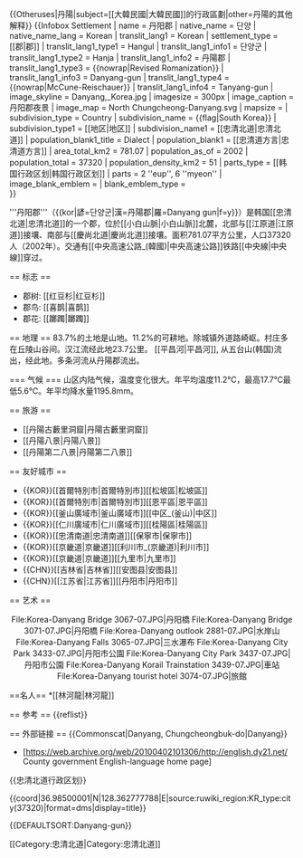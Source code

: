 {{Otheruses|丹陽|subject=[[大韓民國|大韓民國]]的行政區劃|other=丹陽的其他解释}}
{{Infobox Settlement
| name                    = 丹阳郡
| native_name             = 단양
| native_name_lang        = Korean
| translit_lang1          = Korean 
| settlement_type         = [[郡|郡]]
| translit_lang1_type1    = Hangul
| translit_lang1_info1    = 단양군
| translit_lang1_type2    = Hanja
| translit_lang1_info2    = 丹陽郡
| translit_lang1_type3    = {{nowrap|Revised Romanization}}
| translit_lang1_info3    = Danyang-gun
| translit_lang1_type4    = {{nowrap|McCune-Reischauer}}
| translit_lang1_info4    = Tanyang-gun
| image_skyline           = Danyang,_Korea.jpg
| imagesize               = 300px
| image_caption           = 丹阳郡夜景
| image_map               = North Chungcheong-Danyang.svg
| mapsize                 = 
| subdivision_type        = Country
| subdivision_name        = {{flag|South Korea}}
| subdivision_type1       = [[地区|地区]]
| subdivision_name1       = [[忠清北道|忠清北道]]
| population_blank1_title = Dialect
| population_blank1       = [[忠清道方言|忠清道方言]]
| area_total_km2          = 781.07
| population_as_of        = 2002
| population_total        = 37320
| population_density_km2  = 51
| parts_type              = [[韩国行政区划|韩国行政区划]]
| parts                   = 2 ''eup'', 6 ''myeon''
| image_blank_emblem      = 
| blank_emblem_type       =  
}}

'''丹阳郡'''（{{kor|諺=단양군|漢=丹陽郡|羅=Danyang gun|f=y}}）是韩国[[忠清北道|忠清北道]]的一个郡，位於[[小白山脈|小白山脈]]北麓，北部与[[江原道|江原道]]接壤、南部与[[慶尚北道|慶尚北道]]接壤。面积781.07平方公里，人口37320人（2002年）。交通有[[中央高速公路_(韓國)|中央高速公路]]铁路[[中央線|中央線]]穿过。

== 标志 ==
* 郡树: [[红豆杉|红豆杉]]
* 郡鸟: [[喜鹊|喜鹊]]
* 郡花: [[躑躅|躑躅]]

== 地理 ==
83.7%的土地是山地。11.2%的可耕地。除城镇外道路崎岖。村庄多在丘陵山谷间。汉江流经此地23.7公里。 [[平昌河|平昌河]], 从五台山(韩国)流出，经此地。多条河流从丹陽郡流出。 

=== 气候 ===
山区内陆气候，温度变化很大。年平均温度11.2℃，最高17.7℃最低5.6℃。年平均降水量1195.8mm。

== 旅游 ==
* [[丹陽古藪里洞窟|丹陽古藪里洞窟]]
* [[丹陽八景|丹陽八景]]
* [[丹陽第二八景|丹陽第二八景]]

== 友好城市 ==
* {{KOR}}[[首爾特別市|首爾特別市]][[松坡區|松坡區]]
* {{KOR}}[[首爾特別市|首爾特別市]][[恩平區|恩平區]]
* {{KOR}}[[釜山廣域市|釜山廣域市]][[中区_(釜山)|中区]]
* {{KOR}}[[仁川廣域市|仁川廣域市]][[桂陽區|桂陽區]]
* {{KOR}}[[忠清南道|忠清南道]][[保寧市|保寧市]]
* {{KOR}}[[京畿道|京畿道]][[利川市_(京畿道)|利川市]]
* {{KOR}}[[京畿道|京畿道]][[九里市|九里市]]
* {{CHN}}[[吉林省|吉林省]][[安图县|安图县]]
* {{CHN}}[[江苏省|江苏省]][[丹阳市|丹阳市]]

== 艺术 ==
<center><gallery>
File:Korea-Danyang Bridge 3067-07.JPG|丹阳橋
File:Korea-Danyang Bridge 3071-07.JPG|丹阳橋
File:Korea-Danyang outlook 2881-07.JPG|水岸山
File:Korea-Danyang Falls 3065-07.JPG|三水瀑布
File:Korea-Danyang City Park 3433-07.JPG|丹阳市公園
File:Korea-Danyang City Park 3437-07.JPG|丹阳市公園
File:Korea-Danyang Korail Trainstation 3439-07.JPG|車站
File:Korea-Danyang tourist hotel 3074-07.JPG|旅館
</gallery></center>

==名人==
*[[林河龍|林河龍]]

== 参考 ==
{{reflist}}

== 外部链接 ==
{{Commonscat|Danyang, Chungcheongbuk-do|Danyang}}
* [https://web.archive.org/web/20100402101306/http://english.dy21.net/ County government English-language home page]

{{忠清北道行政区划}}

{{coord|36.98500001|N|128.362777788|E|source:ruwiki_region:KR_type:city(37320)|format=dms|display=title}}

{{DEFAULTSORT:Danyang-gun}}

[[Category:忠清北道|Category:忠清北道]]